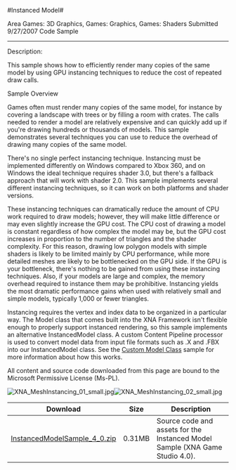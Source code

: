 #Instanced Model#

Area
Games: 3D Graphics, Games: Graphics, Games: Shaders
Submitted
9/27/2007
Code Sample

---

Description:

This sample shows how to efficiently render many copies of the same model by using GPU instancing techniques to reduce the cost of repeated draw calls.


Sample Overview

Games often must render many copies of the same model, for instance by covering a landscape with trees or by filling a room with crates. The calls needed to render a model are relatively expensive and can quickly add up if you're drawing hundreds or thousands of models. This sample demonstrates several techniques you can use to reduce the overhead of drawing many copies of the same model.

There's no single perfect instancing technique. Instancing must be implemented differently on Windows compared to Xbox 360, and on Windows the ideal technique requires shader 3.0, but there's a fallback approach that will work with shader 2.0. This sample implements several different instancing techniques, so it can work on both platforms and shader versions.

These instancing techniques can dramatically reduce the amount of CPU work required to draw models; however, they will make little difference or may even slightly increase the GPU cost. The CPU cost of drawing a model is constant regardless of how complex the model may be, but the GPU cost increases in proportion to the number of triangles and the shader complexity. For this reason, drawing low polygon models with simple shaders is likely to be limited mainly by CPU performance, while more detailed meshes are likely to be bottlenecked on the GPU side. If the GPU is your bottleneck, there's nothing to be gained from using these instancing techniques. Also, if your models are large and complex, the memory overhead required to instance them may be prohibitive. Instancing yields the most dramatic performance gains when used with relatively small and simple models, typically 1,000 or fewer triangles.

Instancing requires the vertex and index data to be organized in a particular way. The Model class that comes built into the XNA Framework isn't flexible enough to properly support instanced rendering, so this sample implements an alternative InstancedModel class. A custom Content Pipeline processor is used to convert model data from input file formats such as .X and .FBX into our InstancedModel class. See the [Custom Model Class](https://github.com/kniEngine/XNAGameStudio/tree/main/Samples/Custom-Model-Class/) sample for more information about how this works.


All content and source code downloaded from this page are bound to the Microsoft Permissive License (Ms-PL).

![XNA_MeshInstancing_01_small.jpg](https://github.com/kniEngine/XNAGameStudio/blob/main/Images/XNA_MeshInstancing_01_small.jpg)![XNA_MeshInstancing_02_small.jpg](https://github.com/kniEngine/XNAGameStudio/blob/main/Images/XNA_MeshInstancing_02_small.jpg)
	

Download | Size | Description
---|---|---|
[InstancedModelSample_4_0.zip](https://github.com/kniEngine/XNAGameStudio/blob/main/Samples/InstancedModelSample_4_0.zip?raw=true) | 0.31MB | Source code and assets for the Instanced Model Sample (XNA Game Studio 4.0). 